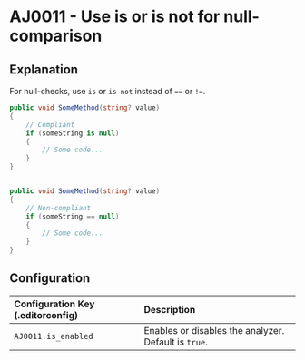 # AJ0011 - Use is or is not for null-comparison

## Explanation

For null-checks, use `is` or `is not` instead of `==` or `!=`.

````csharp
public void SomeMethod(string? value)
{
    // Compliant
    if (someString is null)
    {
        // Some code...
    }
}


public void SomeMethod(string? value)
{
    // Non-compliant
    if (someString == null)
    {
        // Some code...
    }
}

````

## Configuration

| Configuration Key (.editorconfig) | Description                                          |
|:----------------------------------|:-----------------------------------------------------|
| `AJ0011.is_enabled`               | Enables or disables the analyzer. Default is `true`. |
